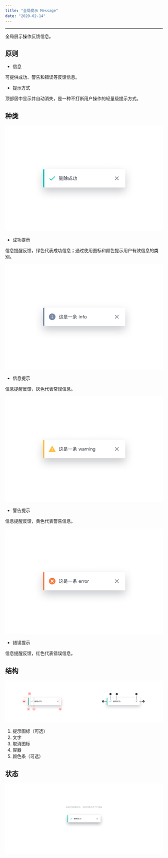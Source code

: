 ```yaml
---
title: "全局提示 Message"
date: "2020-02-14"
---
```


---

全局展示操作反馈信息。

## 原则

- 信息

可提供成功、警告和错误等反馈信息。

- 提示方式

顶部居中显示并自动消失，是一种不打断用户操作的轻量级提示方式。

## 种类

![message-1](./message-1.jpg)

- 成功提示

信息提醒反馈，绿色代表成功信息；通过使用图标和颜色提示用户有效信息的类别。

![message-2](./message-2.jpg)

- 信息提示

信息提醒反馈，灰色代表常规信息。

![message-3](./message-3.jpg)

- 警告提示

信息提醒反馈，黄色代表警告信息。

![message-4](./message-4.jpg)

- 错误提示

信息提醒反馈，红色代表错误信息。

## 结构

![message-5](./message-5.jpg)

1. 提示图标（可选）
2. 文字
3. 取消图标
4. 容器
5. 颜色条（可选）

## 状态

![message-6](./message-6.jpg)

